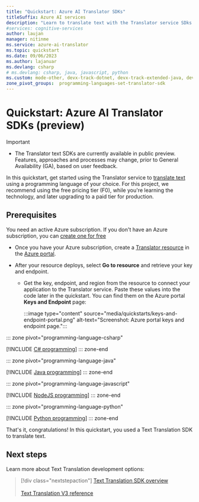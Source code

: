 ```yaml
---
title: "Quickstart: Azure AI Translator SDKs"
titleSuffix: Azure AI services
description: "Learn to translate text with the Translator service SDks in a programming language of your choice: C#, Java, JavaScript, or Python."
#services: cognitive-services
author: laujan
manager: nitinme
ms.service: azure-ai-translator
ms.topic: quickstart
ms.date: 09/06/2023
ms.author: lajanuar
ms.devlang: csharp
# ms.devlang: csharp, java, javascript, python
ms.custom: mode-other, devx-track-dotnet, devx-track-extended-java, devx-track-js, devx-track-python
zone_pivot_groups:  programming-languages-set-translator-sdk
---
```


<!-- markdownlint-disable MD033 -->
<!-- markdownlint-disable MD001 -->
<!-- markdownlint-disable MD024 -->
<!-- markdownlint-disable MD036 -->
<!-- markdownlint-disable MD049 -->

# Quickstart: Azure AI Translator SDKs (preview)

> [!IMPORTANT]
>
> * The Translator text SDKs are currently available in public preview. Features, approaches and processes may change, prior to General Availability (GA), based on user feedback.

In this quickstart, get started using the Translator service to [translate text](reference/v3-0-translate.md) using a programming language of your choice. For this project, we recommend using the free pricing tier (F0), while you're learning the technology, and later upgrading to a paid tier for production.

## Prerequisites

You need an active Azure subscription. If you don't have an Azure subscription, you can [create one for free](https://azure.microsoft.com/free/cognitive-services/)

* Once you have your Azure subscription, create a [Translator resource](create-translator-resource.md) in the [Azure portal](https://portal.azure.com/#create/Microsoft.CognitiveServicesTextTranslation).

* After your resource deploys, select **Go to resource** and retrieve your key and endpoint.

  * Get the key, endpoint, and region from the resource to connect your application to the Translator service. Paste these values into the code later in the quickstart. You can find them on the Azure portal **Keys and Endpoint** page:

    :::image type="content" source="media/quickstarts/keys-and-endpoint-portal.png" alt-text="Screenshot: Azure portal keys and endpoint page.":::

::: zone pivot="programming-language-csharp"

[!INCLUDE [C# programming](includes/text-translation-sdk/csharp.md)]
::: zone-end

::: zone pivot="programming-language-java"

[!INCLUDE [Java programming](includes/text-translation-sdk/java.md)]
::: zone-end

::: zone pivot="programming-language-javascript"

[!INCLUDE [NodeJS programming](includes/text-translation-sdk/javascript.md)]
::: zone-end

::: zone pivot="programming-language-python"

[!INCLUDE [Python programming](includes/text-translation-sdk/python.md)]
::: zone-end

That's it, congratulations! In this quickstart, you used a Text Translation SDK to translate text.

## Next steps

Learn more about Text Translation development options:

> [!div class="nextstepaction"]
>[Text Translation SDK overview](text-sdk-overview.md) </br></br>[Text Translation V3 reference](reference/v3-0-reference.md)
